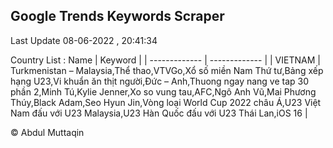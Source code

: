 

## Google Trends Keywords Scraper 
 
Last Update 08-06-2022 , 20:41:34

Country List :
 Name  | Keyword |
| ------------- | ------------- |
| VIETNAM | Turkmenistan – Malaysia,Thể thao,VTVGo,Xổ số miền Nam Thứ tư,Bảng xếp hạng U23,Vi khuẩn ăn thịt người,Đức – Anh,Thuong ngay nang ve tap 30 phần 2,Minh Tú,Kylie Jenner,Xo so vung tau,AFC,Ngô Anh Vũ,Mai Phương Thúy,Black Adam,Seo Hyun Jin,Vòng loại World Cup 2022 châu Á,U23 Việt Nam đấu với U23 Malaysia,U23 Hàn Quốc đấu với U23 Thái Lan,iOS 16 |



© Abdul Muttaqin 
